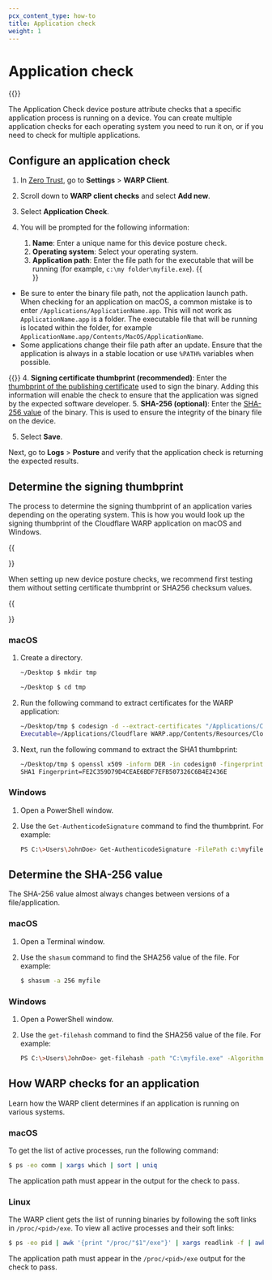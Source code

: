 ```yaml
---
pcx_content_type: how-to
title: Application check
weight: 1
---
```


# Application check

{{<render file="posture/_available-for-warp-with-gateway.md">}}

The Application Check device posture attribute checks that a specific application process is running on a device. You can create multiple application checks for each operating system you need to run it on, or if you need to check for multiple applications.

## Configure an application check

1. In [Zero Trust](https://one.dash.cloudflare.com), go to **Settings** > **WARP Client**.

2. Scroll down to **WARP client checks** and select **Add new**.

3. Select **Application Check**.

4. You will be prompted for the following information:
    1. **Name**: Enter a unique name for this device posture check.
    2. **Operating system**: Select your operating system.
    3. **Application path**: Enter the file path for the executable that will be running (for example, `c:\my folder\myfile.exe`).
    {{<Aside type="note">}}

- Be sure to enter the binary file path, not the application launch path. When checking for an application on macOS, a common mistake is to enter `/Applications/ApplicationName.app`. This will not work as `ApplicationName.app` is a folder. The executable file that will be running is located within the folder, for example `ApplicationName.app/Contents/MacOS/ApplicationName`.
- Some applications change their file path after an update. Ensure that the application is always in a stable location or use `%PATH%` variables when possible.

{{</Aside>}}
    4. **Signing certificate thumbprint (recommended)**: Enter the [thumbprint of the publishing certificate](#determine-the-signing-thumbprint) used to sign the binary. Adding this information will enable the check to ensure that the application was signed by the expected software developer.
    5. **SHA-256 (optional)**: Enter the [SHA-256 value](#determine-the-sha-256-value) of the binary. This is used to ensure the integrity of the binary file on the device.

5. Select **Save**.

Next, go to **Logs** > **Posture** and verify that the application check is returning the expected results.

## Determine the signing thumbprint

The process to determine the signing thumbprint of an application varies depending on the operating system. This is how you would look up the signing thumbprint of the Cloudflare WARP application on macOS and Windows.

{{<Aside type="note">}}

When setting up new device posture checks, we recommend first testing them without setting certificate thumbprint or SHA256 checksum values.

{{</Aside>}}

### macOS

1. Create a directory.

   ```bash
   ~/Desktop $ mkdir tmp

   ~/Desktop $ cd tmp
   ```

2. Run the following command to extract certificates for the WARP application:

   ```sh
   ~/Desktop/tmp $ codesign -d --extract-certificates "/Applications/Cloudflare WARP.app/Contents/Resources/CloudflareWARP"
   Executable=/Applications/Cloudflare WARP.app/Contents/Resources/CloudflareWARP
   ```

3. Next, run the following command to extract the SHA1 thumbprint:

   ```sh
   ~/Desktop/tmp $ openssl x509 -inform DER -in codesign0 -fingerprint -sha1 -noout | tr -d :
   SHA1 Fingerprint=FE2C359D79D4CEAE6BDF7EFB507326C6B4E2436E
   ```

### Windows

1. Open a PowerShell window.
2. Use the `Get-AuthenticodeSignature` command to find the thumbprint. For example:

   ```bash
   PS C:\>Users\JohnDoe> Get-AuthenticodeSignature -FilePath c:\myfile.exe
   ```

## Determine the SHA-256 value

The SHA-256 value almost always changes between versions of a file/application.

### macOS

1. Open a Terminal window.
2. Use the `shasum` command to find the SHA256 value of the file. For example:

   ```sh
   $ shasum -a 256 myfile
   ```

### Windows

1. Open a PowerShell window.
2. Use the `get-filehash` command to find the SHA256 value of the file. For example:

   ```bash
   PS C:\>Users\JohnDoe> get-filehash -path "C:\myfile.exe" -Algorithm SHA256 | format-list
   ```

## How WARP checks for an application

Learn how the WARP client determines if an application is running on various systems.

### macOS

To get the list of active processes, run the following command:

```sh
$ ps -eo comm | xargs which | sort | uniq
```

The application path must appear in the output for the check to pass.

### Linux

The WARP client gets the list of running binaries by following the soft links in `/proc/<pid>/exe`. To view all active processes and their soft links:

```sh
$ ps -eo pid | awk '{print "/proc/"$1"/exe"}' | xargs readlink -f | awk '{print $1}' | sort | uniq
```

The application path must appear in the `/proc/<pid>/exe` output for the check to pass.
